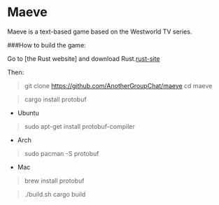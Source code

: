 # Maeve

Maeve is a text-based game based on the Westworld TV series.

###How to build the game:

Go to [the Rust website] and download Rust.[rust-site]

Then:

> git clone https://github.com/AnotherGroupChat/maeve
> cd maeve

> cargo install protobuf

- Ubuntu
> sudo apt-get install protobuf-compiler

- Arch
> sudo pacman -S protobuf

- Mac
> brew install protobuf

> ./build.sh
> cargo build

[rust-site]: <https://www.rust-lang.org/en-US/>
